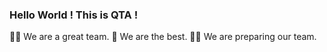 ### Hello World ! This is QTA !

🙋‍♀️ We are a great team.
🌈 We are the best.
👩‍💻 We are preparing our team.
